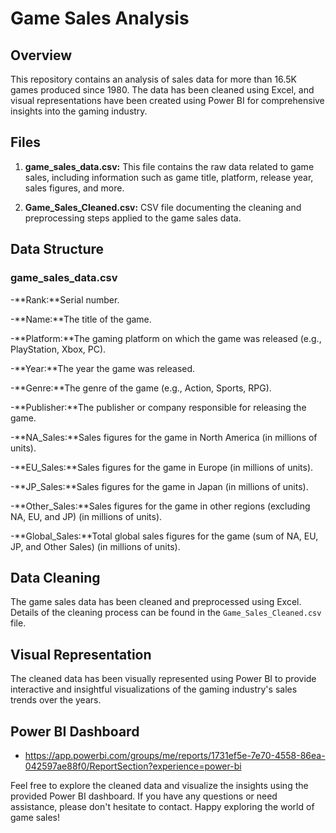 # Game Sales Analysis

## Overview

This repository contains an analysis of sales data for more than 16.5K games produced since 1980. The data has been cleaned using Excel, and visual representations have been created using Power BI for comprehensive insights into the gaming industry.

## Files

1. **game_sales_data.csv:** This file contains the raw data related to game sales, including information such as game title, platform, release year, sales figures, and more.

2. **Game_Sales_Cleaned.csv:** CSV file documenting the cleaning and preprocessing steps applied to the game sales data.

## Data Structure

### game_sales_data.csv

-**Rank:**Serial number.

-**Name:**The title of the game.

-**Platform:**The gaming platform on which the game was released (e.g., PlayStation, Xbox, PC).

-**Year:**The year the game was released.

-**Genre:**The genre of the game (e.g., Action, Sports, RPG).

-**Publisher:**The publisher or company responsible for releasing the game.

-**NA_Sales:**Sales figures for the game in North America (in millions of units).

-**EU_Sales:**Sales figures for the game in Europe (in millions of units).

-**JP_Sales:**Sales figures for the game in Japan (in millions of units).

-**Other_Sales:**Sales figures for the game in other regions (excluding NA, EU, and JP) (in millions of units).

-**Global_Sales:**Total global sales figures for the game (sum of NA, EU, JP, and Other Sales) (in millions of units).


## Data Cleaning

The game sales data has been cleaned and preprocessed using Excel. Details of the cleaning process can be found in the `Game_Sales_Cleaned.csv` file.

## Visual Representation

The cleaned data has been visually represented using Power BI to provide interactive and insightful visualizations of the gaming industry's sales trends over the years.

## Power BI Dashboard

- https://app.powerbi.com/groups/me/reports/1731ef5e-7e70-4558-86ea-042597ae88f0/ReportSection?experience=power-bi

Feel free to explore the cleaned data and visualize the insights using the provided Power BI dashboard. If you have any questions or need assistance, please don't hesitate to contact. Happy exploring the world of game sales!
